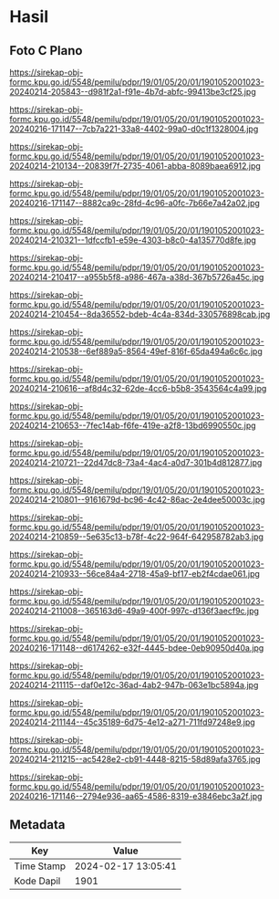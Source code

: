 # Hasil

## Foto C Plano

https://sirekap-obj-formc.kpu.go.id/5548/pemilu/pdpr/19/01/05/20/01/1901052001023-20240214-205843--d981f2a1-f91e-4b7d-abfc-99413be3cf25.jpg

https://sirekap-obj-formc.kpu.go.id/5548/pemilu/pdpr/19/01/05/20/01/1901052001023-20240216-171147--7cb7a221-33a8-4402-99a0-d0c1f1328004.jpg

https://sirekap-obj-formc.kpu.go.id/5548/pemilu/pdpr/19/01/05/20/01/1901052001023-20240214-210134--20839f7f-2735-4061-abba-8089baea6912.jpg

https://sirekap-obj-formc.kpu.go.id/5548/pemilu/pdpr/19/01/05/20/01/1901052001023-20240216-171147--8882ca9c-28fd-4c96-a0fc-7b66e7a42a02.jpg

https://sirekap-obj-formc.kpu.go.id/5548/pemilu/pdpr/19/01/05/20/01/1901052001023-20240214-210321--1dfccfb1-e59e-4303-b8c0-4a135770d8fe.jpg

https://sirekap-obj-formc.kpu.go.id/5548/pemilu/pdpr/19/01/05/20/01/1901052001023-20240214-210417--a955b5f8-a986-467a-a38d-367b5726a45c.jpg

https://sirekap-obj-formc.kpu.go.id/5548/pemilu/pdpr/19/01/05/20/01/1901052001023-20240214-210454--8da36552-bdeb-4c4a-834d-330576898cab.jpg

https://sirekap-obj-formc.kpu.go.id/5548/pemilu/pdpr/19/01/05/20/01/1901052001023-20240214-210538--6ef889a5-8564-49ef-816f-65da494a6c6c.jpg

https://sirekap-obj-formc.kpu.go.id/5548/pemilu/pdpr/19/01/05/20/01/1901052001023-20240214-210616--af8d4c32-62de-4cc6-b5b8-3543564c4a99.jpg

https://sirekap-obj-formc.kpu.go.id/5548/pemilu/pdpr/19/01/05/20/01/1901052001023-20240214-210653--7fec14ab-f6fe-419e-a2f8-13bd6990550c.jpg

https://sirekap-obj-formc.kpu.go.id/5548/pemilu/pdpr/19/01/05/20/01/1901052001023-20240214-210721--22d47dc8-73a4-4ac4-a0d7-301b4d812877.jpg

https://sirekap-obj-formc.kpu.go.id/5548/pemilu/pdpr/19/01/05/20/01/1901052001023-20240214-210801--9161679d-bc96-4c42-86ac-2e4dee50003c.jpg

https://sirekap-obj-formc.kpu.go.id/5548/pemilu/pdpr/19/01/05/20/01/1901052001023-20240214-210859--5e635c13-b78f-4c22-964f-642958782ab3.jpg

https://sirekap-obj-formc.kpu.go.id/5548/pemilu/pdpr/19/01/05/20/01/1901052001023-20240214-210933--56ce84a4-2718-45a9-bf17-eb2f4cdae061.jpg

https://sirekap-obj-formc.kpu.go.id/5548/pemilu/pdpr/19/01/05/20/01/1901052001023-20240214-211008--365163d6-49a9-400f-997c-d136f3aecf9c.jpg

https://sirekap-obj-formc.kpu.go.id/5548/pemilu/pdpr/19/01/05/20/01/1901052001023-20240216-171148--d6174262-e32f-4445-bdee-0eb90950d40a.jpg

https://sirekap-obj-formc.kpu.go.id/5548/pemilu/pdpr/19/01/05/20/01/1901052001023-20240214-211115--daf0e12c-36ad-4ab2-947b-063e1bc5894a.jpg

https://sirekap-obj-formc.kpu.go.id/5548/pemilu/pdpr/19/01/05/20/01/1901052001023-20240214-211144--45c35189-6d75-4e12-a271-711fd97248e9.jpg

https://sirekap-obj-formc.kpu.go.id/5548/pemilu/pdpr/19/01/05/20/01/1901052001023-20240214-211215--ac5428e2-cb91-4448-8215-58d89afa3765.jpg

https://sirekap-obj-formc.kpu.go.id/5548/pemilu/pdpr/19/01/05/20/01/1901052001023-20240216-171146--2794e936-aa65-4586-8319-e3846ebc3a2f.jpg


## Metadata

| Key        | Value               |
| ---------- | ------------------- |
| Time Stamp | 2024-02-17 13:05:41 |
| Kode Dapil | 1901                |



